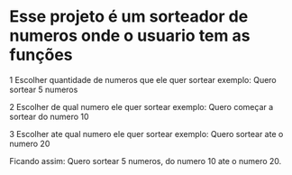 # Esse projeto é um sorteador de numeros onde o usuario tem as funções
  1 Escolher quantidade de numeros que ele quer sortear 
    exemplo: Quero sortear 5 numeros

  2 Escolher de qual numero ele quer sortear
    exemplo: Quero começar a sortear do numero 10


  3 Escolher ate qual numero ele quer sortear
    exemplo: Quero sortear ate o numero 20

Ficando assim: Quero sortear 5 numeros, do numero 10 ate o numero 20.
